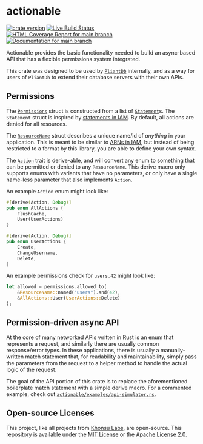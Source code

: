 # actionable

[![crate version](https://img.shields.io/crates/v/actionable.svg)](https://crates.io/crates/actionable)
[![Live Build Status](https://img.shields.io/github/workflow/status/khonsulabs/actionable/Tests/main)](https://github.com/khonsulabs/actionable/actions?query=workflow:Tests)
[![HTML Coverage Report for `main` branch](https://khonsulabs.github.io/actionable/coverage/badge.svg)](https://khonsulabs.github.io/actionable/coverage/)
[![Documentation for `main` branch](https://img.shields.io/badge/docs-main-informational)](https://khonsulabs.github.io/actionable/main/actionable/)

Actionable provides the basic functionality needed to build an async-based
API that has a flexible permissions system integrated.

This crate was designed to be used by [`PliantDb`](https://pliantdb.dev/)
internally, and as a way for users of `PliantDb` to extend their database
servers with their own APIs.

## Permissions

The [`Permissions`](https://khonsulabs.github.io/actionable/main/actionable/struct.Permissions.html) struct is constructed from a list of [`Statement`](https://khonsulabs.github.io/actionable/main/actionable/struct.Statement.html)s. The
`Statement` struct is inspired by [statements in
IAM](https://docs.aws.amazon.com/IAM/latest/UserGuide/reference_policies_elements_statement.html).
By default, all actions are denied for all resources.

The [`ResourceName`](https://khonsulabs.github.io/actionable/main/actionable/struct.ResourceName.html) struct describes a unique name/id of *anything* in your
application. This is meant to be similar to [ARNs in
IAM](https://docs.aws.amazon.com/IAM/latest/UserGuide/reference_identifiers.html#identifiers-arns),
but instead of being restricted to a format by this library, you are able to
define your own syntax.

The [`Action`](https://khonsulabs.github.io/actionable/main/actionable/trait.Action.html) trait is derive-able, and will convert any enum to something
that can be permitted or denied to any `ResourceName`. This derive macro
only supports enums with variants that have no parameters, or only have a
single name-less parameter that also implements `Action`.

An example `Action` enum might look like:

```rust
#[derive(Action, Debug)]
pub enum AllActions {
    FlushCache,
    User(UserActions)
}

#[derive(Action, Debug)]
pub enum UserActions {
    Create,
    ChangeUsername,
    Delete,
}
```

An example permissions check for `users.42` might look like:

```rust
let allowed = permissions.allowed_to(
    &ResourceName::named("users").and(42),
    &AllActions::User(UserActions::Delete)
);
```

## Permission-driven async API

At the core of many networked APIs written in Rust is an enum that represents
a request, and similarly there are usually common response/error types. In
these applications, there is usually a manually-written match statement
that, for readability and maintainability, simply pass the parameters from
the request to a helper method to handle the actual logic of the request.

The goal of the API portion of this crate is to replace the aforementioned
boilerplate match statement with a simple derive macro. For a commented example, check out [`actionable/examples/api-simulator.rs`](https://github.com/khonsulabs/actionable/blob/main/actionable/examples/api-simulator.rs).

## Open-source Licenses

This project, like all projects from [Khonsu Labs](https://khonsulabs.com/), are open-source. This repository is available under the [MIT License](./LICENSE-MIT) or the [Apache License 2.0](./LICENSE-APACHE).
